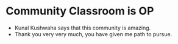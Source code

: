 # Community Classroom is OP

- Kunal Kushwaha says that this community is amazing.
- Thank you very very much, you have given me path to pursue.
